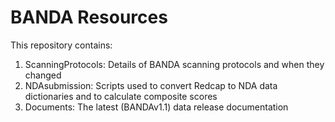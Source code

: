 # BANDA Resources

This repository contains:

1. ScanningProtocols: Details of BANDA scanning protocols and when they changed
2. NDAsubmission: Scripts used to convert Redcap to NDA data dictionaries and to calculate composite scores
3. Documents: The latest (BANDAv1.1) data release documentation  
